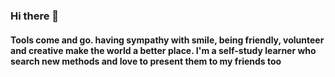 ### Hi there 👋
#### Tools come and go. having sympathy with smile, being friendly, volunteer and creative make the world a better place. I'm a self-study learner who search new methods and love to present them to my friends too

<!--
**hamidzare71/hamidzare71** is a ✨ _special_ ✨ repository because its `README.md` (this file) appears on your GitHub profile.

Here are some ideas to get you started:

- 🔭 I’m currently working on ...
- 🌱 I’m currently learning ...
- 👯 I’m looking to collaborate on ...
- 🤔 I’m looking for help with ...
- 💬 Ask me about ...
- 📫 How to reach me: ...
- 😄 Pronouns: ...
- ⚡ Fun fact: ...
-->
